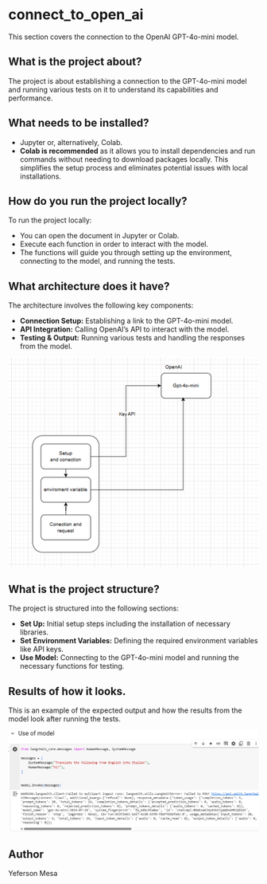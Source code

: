 # connect_to_open_ai

This section covers the connection to the OpenAI GPT-4o-mini model.

## What is the project about?

The project is about establishing a connection to the GPT-4o-mini model and running various tests on it to understand its capabilities and performance.

## What needs to be installed?

- Jupyter or, alternatively, Colab.
- **Colab is recommended** as it allows you to install dependencies and run commands without needing to download packages locally. This simplifies the setup process and eliminates potential issues with local installations.

## How do you run the project locally?

To run the project locally:
- You can open the document in Jupyter or Colab.
- Execute each function in order to interact with the model. 
- The functions will guide you through setting up the environment, connecting to the model, and running the tests.

## What architecture does it have?

The architecture involves the following key components:
- **Connection Setup:** Establishing a link to the GPT-4o-mini model.
- **API Integration:** Calling OpenAI’s API to interact with the model.
- **Testing & Output:** Running various tests and handling the responses from the model.

![alt text](images/image.png)

## What is the project structure?

The project is structured into the following sections:
- **Set Up:** Initial setup steps including the installation of necessary libraries.
- **Set Environment Variables:** Defining the required environment variables like API keys.
- **Use Model:** Connecting to the GPT-4o-mini model and running the necessary functions for testing.

## Results of how it looks.

This is an example of the expected output and how the results from the model look after running the tests.

![alt text](images/image2.png)

## Author

Yeferson Mesa
